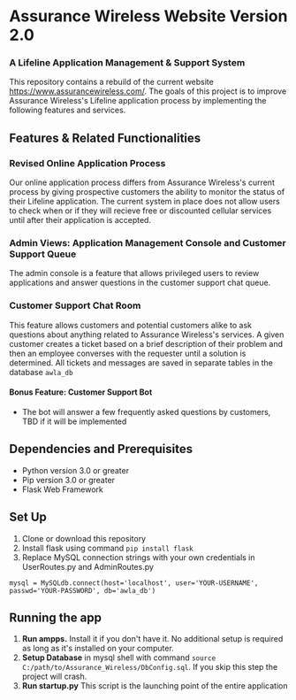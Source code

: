 # Assurance Wireless Website Version 2.0
### A Lifeline Application Management & Support System 
This repository contains a rebuild of the current website https://www.assurancewireless.com/. The goals of this project is to improve Assurance Wireless's Lifeline application process by implementing the following features and services.


## Features & Related Functionalities 
### Revised Online Application Process
Our online application process differs from Assurance Wireless's current process by giving prospective customers the ability to monitor the status of their Lifeline application. The current system in place does not allow users to check when or if they will recieve free or discounted cellular services until after their application is accepted.


### Admin Views: Application Management Console and Customer Support Queue
The admin console is a feature that allows privileged users to review applications and answer questions in the customer support chat queue.


### Customer Support Chat Room
This feature allows customers and potential customers alike to ask questions about anything related to Assurance Wireless's services.
A given customer creates a ticket based on a brief description of their problem and then an employee converses with the requester until a solution is determined.
All tickets and messages are saved in separate tables in the database `awla_db`


#### Bonus Feature: Customer Support Bot
* The bot will answer a few frequently asked questions by customers, TBD if it will be implemented

## Dependencies and Prerequisites
* Python version 3.0 or greater 
* Pip version 3.0 or greater
* Flask Web Framework

## Set Up
1. Clone or download this repository
2. Install flask using command `pip install flask`
3. Replace MySQL connection strings with your own credentials in UserRoutes.py and AdminRoutes.py

```
mysql = MySQLdb.connect(host='localhost', user='YOUR-USERNAME', passwd='YOUR-PASSWORD', db='awla_db')
```

## Running the app 
1) **Run ampps.** Install it if you don't have it. No additional setup is required as long as it's installed on your computer.
2) **Setup Database** in mysql shell with command `source C:/path/to/Assurance_Wireless/DbConfig.sql`. If you skip this step the project will crash.
3) **Run startup.py** This script is the launching point of the entire application

